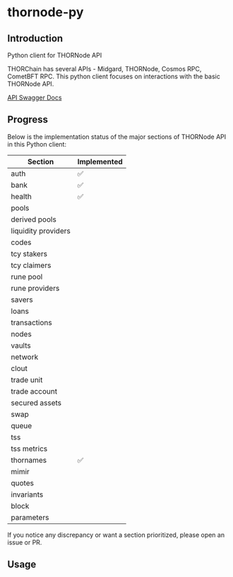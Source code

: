 # thornode-py

## Introduction
Python client for THORNode API

THORChain has several APIs - Midgard, THORNode, Cosmos RPC, CometBFT RPC. This python client focuses on interactions with the basic THORNode API.

[API Swagger Docs](https://thornode.ninerealms.com/thorchain/doc)

## Progress

Below is the implementation status of the major sections of THORNode API in this Python client:

| Section              | Implemented |
|----------------------|-------------|
| auth                 | ✅          |
| bank                 | ✅          |
| health               | ✅          |
| pools                |             |
| derived pools        |             |
| liquidity providers  |             |
| codes                |             |
| tcy stakers          |             |
| tcy claimers         |             |
| rune pool            |             |
| rune providers       |             |
| savers               |             |
| loans                |             |
| transactions         |             |
| nodes                |             |
| vaults               |             |
| network              |             |
| clout                |             |
| trade unit           |             |
| trade account        |             |
| secured assets       |             |
| swap                 |             |
| queue                |             |
| tss                  |             |
| tss metrics          |             |
| thornames            | ✅          |
| mimir                |             |
| quotes               |             |
| invariants           |             |
| block                |             |
| parameters           |             |

If you notice any discrepancy or want a section prioritized, please open an issue or PR.

## Usage